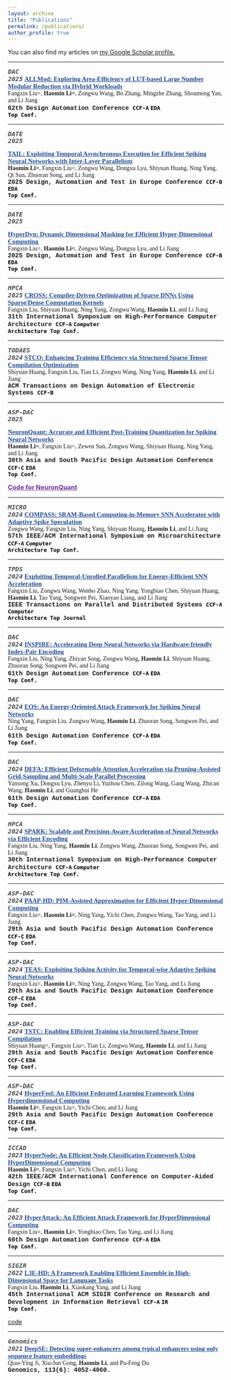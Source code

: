 ```yaml
---
layout: archive
title: "Publications"
permalink: /publications/
author_profile: true
---
```


You can also find my articles on <u><a href="https://scholar.google.com/citations?hl=zh-CN&user=635o82sAAAAJ">my Google Scholar profile</a>.</u>

--------

<code style="font-style:italic; color: #494e52; background-color: #fafafa; font-size: 1.03em;"><b>DAC 2025</b></code>
<a href="https://home.epeenofront.com" style="color: #224b8d; font-family: Georgia, serif; font-size: 1.05em;"><strong>
  ALLMod: Exploring Area-Efficiency of LUT-based Large Number Modular Reduction via Hybrid Workloads</strong>
</a>
<br>
<span style="font-family: Georgia, serif; ">Fangxin Liu=, <strong>Haomin Li=</strong>, Zongwu Wang, Bo Zhang, Mingzhe Zhang, Shoumeng Yan, and Li Jiang
</span>
<br>
<span style="font-family: 'Courier New', Courier, monospace; font-size: 1.02em;"><strong>
62th Design Automation Conference </strong>
</span>
<code style="color: black; background-color: #fafafa; font-size: 0.9em;"><b>CCF-A</b></code>
<code style="color: black; background-color: #fafafa; font-size: 0.9em;"><b>EDA Top Conf.</b></code>

--------

<code style="font-style:italic; color: #494e52; background-color: #fafafa; font-size: 1.03em;"><b>DATE 2025</b></code>
<!-- <code style="color: #376ac3; background-color: #fafafa; font-size: 0.9em;"><b>CCF-C, EDA Top Conf.</b></code> -->
<!-- <code style="color: #376ac3; background-color: #fafafa; font-size: 0.9em;"><b>CCF-C, `EDA Top Conf`.</b></code> -->
<a href="https://home.epeenofront.com" style="color: #224b8d; font-family: Georgia, serif; font-size: 1.05em;"><strong>
  TAIL: Exploiting Temporal Asynchronous Execution for Efficient Spiking Neural Networks with Inter-Layer Parallelism</strong>
</a>
<br>
<span style="font-family: Georgia, serif; "><strong>Haomin Li=</strong>, Fangxin Liu=, Zongwu Wang, Dongxu Lyu, Shiyuan Huang, Ning Yang, Qi Sun, Zhuoran Song, and Li Jiang
</span>
<br>
<span style="font-family: 'Courier New', Courier, monospace; font-size: 1.02em;"><strong>
2025 Design, Automation and Test in Europe Conference</strong>
</span>
<code style="color: black; background-color: #fafafa; font-size: 0.9em;"><b>CCF-B</b></code>
<code style="color: black; background-color: #fafafa; font-size: 0.9em;"><b>EDA Top Conf.</b></code>

--------

<code style="font-style:italic; color: #494e52; background-color: #fafafa; font-size: 1.03em;"><b>DATE 2025</b></code>
<!-- <code style="color: #376ac3; background-color: #fafafa; font-size: 0.9em;"><b>CCF-C, EDA Top Conf.</b></code> -->
<!-- <code style="color: #376ac3; background-color: #fafafa; font-size: 0.9em;"><b>CCF-C, `EDA Top Conf`.</b></code> -->
<a href="https://home.epeenofront.com" style="color: #224b8d; font-family: Georgia, serif; font-size: 1.05em;"><strong>
  HyperDyn: Dynamic Dimensional Masking for Efficient Hyper-Dimensional Computing</strong>
</a>
<br>
<span style="font-family: Georgia, serif; ">Fangxin Liu=, <strong>Haomin Li=</strong>, Zongwu Wang, Dongxu Lyu, and Li Jiang
</span>
<br>
<span style="font-family: 'Courier New', Courier, monospace; font-size: 1.02em;"><strong>
2025 Design, Automation and Test in Europe Conference</strong>
</span>
<code style="color: black; background-color: #fafafa; font-size: 0.9em;"><b>CCF-B</b></code>
<code style="color: black; background-color: #fafafa; font-size: 0.9em;"><b>EDA Top Conf.</b></code>

--------

<code style="font-style:italic; color: #494e52; background-color: #fafafa; font-size: 1.03em;"><b>HPCA 2025</b></code>
<a href="https://home.epeenofront.com" style="color: #224b8d; font-family: Georgia, serif; font-size: 1.05em;"><strong>
  CROSS: Compiler-Driven Optimization of Sparse DNNs Using Sparse/Dense Computation Kernels</strong>
</a>
<br>
<span style="font-family: Georgia, serif; ">Fangxin Liu, Shiyuan Huang, Ning Yang, Zongwu Wang, <strong>Haomin Li</strong>, and Li Jiang
</span>
<br>
<span style="font-family: 'Courier New', Courier, monospace; font-size: 1.02em;"><strong>
31th International Symposium on High-Performance Computer Architecture</strong>
</span>
<code style="color: black; background-color: #fafafa; font-size: 0.9em;"><b>CCF-A</b></code>
<code style="color: black; background-color: #fafafa; font-size: 0.9em;"><b>Computer Architecture Top Conf.</b></code>

--------

<code style="font-style:italic; color: #494e52; background-color: #fafafa; font-size: 1.03em;"><b>TODAES 2024</b></code>
<a href="https://dl.acm.org/doi/abs/10.1145/3701033" style="color: #224b8d; font-family: Georgia, serif; font-size: 1.05em;"><strong>
  STCO: Enhancing Training Efficiency via Structured Sparse
Tensor Compilation Optimization</strong>
</a>
<br>
<span style="font-family: Georgia, serif; ">Shiyuan Huang, Fangxin Liu, Tian Li, Zongwu Wang, Ning Yang, <strong>Haomin Li</strong>, and Li Jiang
</span>
<br>
<span style="font-family: 'Courier New', Courier, monospace; font-size: 1.02em;"><strong>
ACM Transactions on Design Automation of Electronic Systems</strong>
</span>
<code style="color: black; background-color: #fafafa; font-size: 0.9em;"><b>CCF-B</b></code>
<!-- <code style="color: black; background-color: #fafafa; font-size: 0.9em;"><b>Computer Architecture Top Conf.</b></code> -->

--------

<code style="font-style:italic; color: #494e52; background-color: #fafafa; font-size: 1.03em;"><b>ASP-DAC 2025</b></code>
<!-- <code style="color: #376ac3; background-color: #fafafa; font-size: 0.9em;"><b>CCF-C, EDA Top Conf.</b></code> -->
<!-- <code style="color: #376ac3; background-color: #fafafa; font-size: 0.9em;"><b>CCF-C, `EDA Top Conf`.</b></code> -->
<a href="https://github.com/shieldforever/NeuronQuant" style="color: #224b8d; font-family: Georgia, serif; font-size: 1.05em;"><strong>
  NeuronQuant: Accurate and Efficient Post-Training Quantization for Spiking Neural Networks</strong>
</a>
<br>
<span style="font-family: Georgia, serif; "><strong>Haomin Li=</strong>, Fangxin Liu=, Zewen Sun, Zongwu Wang, Shiyuan Huang, Ning Yang, and Li Jiang
</span>
<br>
<span style="font-family: 'Courier New', Courier, monospace; font-size: 1.02em;"><strong>
30th Asia and South Pacific Design Automation Conference</strong>
</span>
<code style="color: black; background-color: #fafafa; font-size: 0.9em;"><b>CCF-C</b></code>
<code style="color: black; background-color: #fafafa; font-size: 0.9em;"><b>EDA Top Conf.</b></code>

<a href="https://github.com/shieldforever/NeuronQuant" style="color: #7a2f9d; font-size: 1.05em;"><strong>
  Code for NeuronQuant</strong>
</a>

--------

<code style="font-style:italic; color: #494e52; background-color: #fafafa; font-size: 1.03em;"><b>MICRO 2024</b></code>
<a href="https://ieeexplore.ieee.org/document/10764497" style="color: #224b8d; font-family: Georgia, serif; font-size: 1.05em;"><strong>
  COMPASS: SRAM-Based Computing-in-Memory SNN Accelerator with Adaptive Spike Speculation</strong>
</a>
<br>
<span style="font-family: Georgia, serif; ">Zongwu Wang, Fangxin Liu, Ning Yang, Shiyuan Huang, <strong>Haomin Li</strong>, and Li Jiang
</span>
<br>
<span style="font-family: 'Courier New', Courier, monospace; font-size: 1.02em;"><strong>
57th IEEE/ACM International Symposium on Microarchitecture</strong>
</span>
<code style="color: black; background-color: #fafafa; font-size: 0.9em;"><b>CCF-A</b></code>
<code style="color: black; background-color: #fafafa; font-size: 0.9em;"><b>Computer Architecture Top Conf.</b></code>

--------

<code style="font-style:italic; color: #494e52; background-color: #fafafa; font-size: 1.03em;"><b>TPDS 2024</b></code>
<a href="https://www.computer.org/csdl/journal/td/5555/01/10561563/1XSjAqPAVEs" style="color: #224b8d; font-family: Georgia, serif; font-size: 1.05em;"><strong>
  Exploiting Temporal-Unrolled Parallelism for Energy-Efficient SNN Acceleration</strong>
</a>
<br>
<span style="font-family: Georgia, serif; ">Fangxin Liu, Zongwu Wang, Wenbo Zhao, Ning Yang, Yongbiao Chen, Shiyuan Huang, <strong>Haomin Li</strong>, Tao Yang, Songwen Pei, Xiaoyao Liang, and Li Jiang
</span>
<br>
<span style="font-family: 'Courier New', Courier, monospace; font-size: 1.02em;"><strong>
IEEE Transactions on Parallel and Distributed Systems</strong>
</span>
<code style="color: black; background-color: #fafafa; font-size: 0.9em;"><b>CCF-A</b></code>
<code style="color: black; background-color: #fafafa; font-size: 0.9em;"><b>Computer Architecture Top Journal</b></code>

--------

<code style="font-style:italic; color: #494e52; background-color: #fafafa; font-size: 1.03em;"><b>DAC 2024</b></code>
<a href="https://dl.acm.org/doi/10.1145/3649329.3655896" style="color: #224b8d; font-family: Georgia, serif; font-size: 1.05em;"><strong>
  INSPIRE: Accelerating Deep Neural Networks via Hardware-friendly Index-Pair Encoding</strong>
</a>
<br>
<span style="font-family: Georgia, serif; ">Fangxin Liu, Ning Yang, Zhiyan Song, Zongwu Wang, <strong>Haomin Li</strong>, Shiyuan Huang, Zhuoran Song, Songwen Pei, and Li Jiang
</span>
<br>
<span style="font-family: 'Courier New', Courier, monospace; font-size: 1.02em;"><strong>
61th Design Automation Conference</strong>
</span>
<code style="color: black; background-color: #fafafa; font-size: 0.9em;"><b>CCF-A</b></code>
<code style="color: black; background-color: #fafafa; font-size: 0.9em;"><b>EDA Top Conf.</b></code>

--------

<code style="font-style:italic; color: #494e52; background-color: #fafafa; font-size: 1.03em;"><b>DAC 2024</b></code>
<a href="https://dl.acm.org/doi/10.1145/3649329.3655981" style="color: #224b8d; font-family: Georgia, serif; font-size: 1.05em;"><strong>
  EOS: An Energy-Oriented Attack Framework for Spiking Neural Networks</strong>
</a>
<br>
<span style="font-family: Georgia, serif; ">Ning Yang, Fangxin Liu, Zongwu Wang, <strong>Haomin Li</strong>, Zhuoran Song, Songwen Pei, and Li Jiang
</span>
<br>
<span style="font-family: 'Courier New', Courier, monospace; font-size: 1.02em;"><strong>
61th Design Automation Conference</strong>
</span>
<code style="color: black; background-color: #fafafa; font-size: 0.9em;"><b>CCF-A</b></code>
<code style="color: black; background-color: #fafafa; font-size: 0.9em;"><b>EDA Top Conf.</b></code>

--------

<code style="font-style:italic; color: #494e52; background-color: #fafafa; font-size: 1.03em;"><b>DAC 2024</b></code>
<a href="https://dl.acm.org/doi/10.1145/3649329.3657328" style="color: #224b8d; font-family: Georgia, serif; font-size: 1.05em;"><strong>
  DEFA: Efficient Deformable Attention Acceleration via Pruning-Assisted Grid-Sampling and Multi-Scale Parallel Processing</strong>
</a>
<br>
<span style="font-family: Georgia, serif; ">Yansong Xu, Dongxu Lyu, Zhenyu Li, Yuzhou Chen, Zilong Wang, Gang Wang, Zhican Wang, <strong>Haomin Li</strong>, and Guanghui He
</span>
<br>
<span style="font-family: 'Courier New', Courier, monospace; font-size: 1.02em;"><strong>
61th Design Automation Conference</strong>
</span>
<code style="color: black; background-color: #fafafa; font-size: 0.9em;"><b>CCF-A</b></code>
<code style="color: black; background-color: #fafafa; font-size: 0.9em;"><b>EDA Top Conf.</b></code>

--------

<code style="font-style:italic; color: #494e52; background-color: #fafafa; font-size: 1.03em;"><b>HPCA 2024</b></code>
<a href="https://ieeexplore.ieee.org/abstract/document/10476472" style="color: #224b8d; font-family: Georgia, serif; font-size: 1.05em;"><strong>
  SPARK: Scalable and Precision-Aware Acceleration of Neural Networks via Efficient Encoding</strong>
</a>
<br>
<span style="font-family: Georgia, serif; ">Fangxin Liu, Ning Yang, <strong>Haomin Li</strong>, Zongwu Wang, Zhuoran Song, Songwen Pei, and Li Jiang
</span>
<br>
<span style="font-family: 'Courier New', Courier, monospace; font-size: 1.02em;"><strong>
30th International Symposium on High-Performance Computer Architecture</strong>
</span>
<code style="color: black; background-color: #fafafa; font-size: 0.9em;"><b>CCF-A</b></code>
<code style="color: black; background-color: #fafafa; font-size: 0.9em;"><b>Computer Architecture Top Conf.</b></code>

--------

<code style="font-style:italic; color: #494e52; background-color: #fafafa; font-size: 1.03em;"><b>ASP-DAC 2024</b></code>
<a href="https://ieeexplore.ieee.org/abstract/document/10473823" style="color: #224b8d; font-family: Georgia, serif; font-size: 1.05em;"><strong>
  PAAP-HD: PIM-Assisted Approximation for Efficient Hyper-Dimensional Computing</strong>
</a>
<br>
<span style="font-family: Georgia, serif; ">Fangxin Liu=, <strong>Haomin Li=</strong>, Ning Yang, Yichi Chen, Zongwu Wang, Tao Yang, and Li Jiang
</span>
<br>
<span style="font-family: 'Courier New', Courier, monospace; font-size: 1.02em;"><strong>
29th Asia and South Pacific Design Automation Conference</strong>
</span>
<code style="color: black; background-color: #fafafa; font-size: 0.9em;"><b>CCF-C</b></code>
<code style="color: black; background-color: #fafafa; font-size: 0.9em;"><b>EDA Top Conf.</b></code>

--------

<code style="font-style:italic; color: #494e52; background-color: #fafafa; font-size: 1.03em;"><b>ASP-DAC 2024</b></code>
<a href="https://ieeexplore.ieee.org/abstract/document/10473984" style="color: #224b8d; font-family: Georgia, serif; font-size: 1.05em;"><strong>
  TEAS: Exploiting Spiking Activity for Temporal-wise Adaptive Spiking Neural Networks</strong>
</a>
<br>
<span style="font-family: Georgia, serif; ">Fangxin Liu=, <strong>Haomin Li=</strong>, Ning Yang, Zongwu Wang, Tao Yang, and Li Jiang
</span>
<br>
<span style="font-family: 'Courier New', Courier, monospace; font-size: 1.02em;"><strong>
29th Asia and South Pacific Design Automation Conference</strong>
</span>
<code style="color: black; background-color: #fafafa; font-size: 0.9em;"><b>CCF-C</b></code>
<code style="color: black; background-color: #fafafa; font-size: 0.9em;"><b>EDA Top Conf.</b></code>

--------

<code style="font-style:italic; color: #494e52; background-color: #fafafa; font-size: 1.03em;"><b>ASP-DAC 2024</b></code>
<a href="https://ieeexplore.ieee.org/abstract/document/10473981" style="color: #224b8d; font-family: Georgia, serif; font-size: 1.05em;"><strong>
  TSTC: Enabling Efficient Training via Structured Sparse Tensor Compilation</strong>
</a>
<br>
<span style="font-family: Georgia, serif; ">Shiyuan Huang=, Fangxin Liu=, Tian Li, Zongwu Wang, <strong>Haomin Li</strong>, and Li Jiang
</span>
<br>
<span style="font-family: 'Courier New', Courier, monospace; font-size: 1.02em;"><strong>
29th Asia and South Pacific Design Automation Conference</strong>
</span>
<code style="color: black; background-color: #fafafa; font-size: 0.9em;"><b>CCF-C</b></code>
<code style="color: black; background-color: #fafafa; font-size: 0.9em;"><b>EDA Top Conf.</b></code>

--------

<code style="font-style:italic; color: #494e52; background-color: #fafafa; font-size: 1.03em;"><b>ASP-DAC 2024</b></code>
<a href="https://ieeexplore.ieee.org/abstract/document/10473907" style="color: #224b8d; font-family: Georgia, serif; font-size: 1.05em;"><strong>
  HyperFeel: An Efficient Federated Learning Framework Using Hyperdimensional Computing</strong>
</a>
<br>
<span style="font-family: Georgia, serif; "><strong>Haomin Li=</strong>, Fangxin Liu=, Yichi Chen, and Li Jiang
</span>
<br>
<span style="font-family: 'Courier New', Courier, monospace; font-size: 1.02em;"><strong>
29th Asia and South Pacific Design Automation Conference</strong>
</span>
<code style="color: black; background-color: #fafafa; font-size: 0.9em;"><b>CCF-C</b></code>
<code style="color: black; background-color: #fafafa; font-size: 0.9em;"><b>EDA Top Conf.</b></code>

--------

<code style="font-style:italic; color: #494e52; background-color: #fafafa; font-size: 1.03em;"><b>ICCAD 2023</b></code>
<a href="https://ieeexplore.ieee.org/abstract/document/10323813" style="color: #224b8d; font-family: Georgia, serif; font-size: 1.05em;"><strong>
  HyperNode: An Efficient Node Classification Framework Using HyperDimensional Computing</strong>
</a>
<br>
<span style="font-family: Georgia, serif; "><strong>Haomin Li=</strong>, Fangxin Liu=, Yichi Chen, and Li Jiang
</span>
<br>
<span style="font-family: 'Courier New', Courier, monospace; font-size: 1.02em;"><strong>
42th IEEE/ACM International Conference on Computer-Aided Design</strong>
</span>
<code style="color: black; background-color: #fafafa; font-size: 0.9em;"><b>CCF-B</b></code>
<code style="color: black; background-color: #fafafa; font-size: 0.9em;"><b>EDA Top Conf.</b></code>

--------

<code style="font-style:italic; color: #494e52; background-color: #fafafa; font-size: 1.03em;"><b>DAC 2023</b></code>
<a href="https://ieeexplore.ieee.org/abstract/document/10247811" style="color: #224b8d; font-family: Georgia, serif; font-size: 1.05em;"><strong>
  HyperAttack: An Efficient Attack Framework for HyperDimensional Computing</strong>
</a>
<br>
<span style="font-family: Georgia, serif; ">Fangxin Liu=, <strong>Haomin Li=</strong>, Yongbiao Chen, Tao Yang, and Li Jiang
</span>
<br>
<span style="font-family: 'Courier New', Courier, monospace; font-size: 1.02em;"><strong>
60th Design Automation Conference </strong>
</span>
<code style="color: black; background-color: #fafafa; font-size: 0.9em;"><b>CCF-A</b></code>
<code style="color: black; background-color: #fafafa; font-size: 0.9em;"><b>EDA Top Conf.</b></code>

--------

<code style="font-style:italic; color: #494e52; background-color: #fafafa; font-size: 1.03em;"><b>SIGIR 2022</b></code>
<a href="https://dl.acm.org/doi/abs/10.1145/3477495.3531761" style="color: #224b8d; font-family: Georgia, serif; font-size: 1.05em;"><strong>
  L3E-HD: A Framework Enabling Efficient Ensemble in High-Dimensional Space for Language Tasks</strong>
</a>
<br>
<span style="font-family: Georgia, serif; ">Fangxin Liu, <strong>Haomin Li</strong>, Xiaokang Yang, and Li Jiang
</span>
<br>
<span style="font-family: 'Courier New', Courier, monospace; font-size: 1.02em;"><strong>
45th International ACM SIGIR Conference on Research and Development in Information Retrieval </strong>
</span>
<code style="color: black; background-color: #fafafa; font-size: 0.9em;"><b>CCF-A</b></code>
<code style="color: black; background-color: #fafafa; font-size: 0.9em;"><b>IR Top Conf.</b></code>

[code](https://github.com/MXHX7199/SIGIR22-EnsembleHDC)

--------

<code style="font-style:italic; color: #494e52; background-color: #fafafa; font-size: 1.03em;"><b>Genomics 2021</b></code>
<a href="https://www.sciencedirect.com/science/article/pii/S0888754321003700" style="color: #224b8d; font-family: Georgia, serif; font-size: 1.05em;"><strong>
  DeepSE: Detecting super-enhancers among typical enhancers using only sequence feature embeddings</strong>
</a>
<br>
<span style="font-family: Georgia, serif; ">Qiao-Ying Ji, Xiu-Jun Gong, <strong>Haomin Li</strong>, and Pu-Feng Du
</span>
<br>
<span style="font-family: 'Courier New', Courier, monospace; font-size: 1.02em;"><strong>
Genomics, 113(6): 4052-4060.</strong>
</span>


<!-- {% for post in site.publications reversed %}
  {% include archive-single.html %}
{% endfor %} -->
